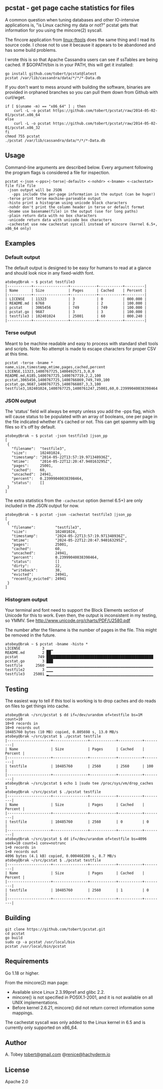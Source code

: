## pcstat - get page cache statistics for files

A common question when tuning databases and other IO-intensive applications is,
"is Linux caching my data or not?" pcstat gets that information for you using
the mincore(2) syscall.

The fincore application from [linux-ftools](https://code.google.com/p/linux-ftools/) does the
same thing and I read its source code. I chose not to use it because it appears to be abandoned
and has some build problems.

I wrote this is so that Apache Cassandra users can see if ssTables are being
cached. If $GOPATH/bin is in your PATH, this will get it installed:

    go install github.com/tobert/pcstat@latest
    pcstat /var/lib/cassandra/data/*/*/*-Data.db

If you don't want to mess around with building the software, binaries are provided
in orphaned branches so you can pull them down from Github with curl/wget.

    if [ $(uname -m) == "x86_64" ] ; then
        curl -L -o pcstat https://github.com/tobert/pcstat/raw/2014-05-02-01/pcstat.x86_64
    else
        curl -L -o pcstat https://github.com/tobert/pcstat/raw/2014-05-02-01/pcstat.x86_32
    fi
    chmod 755 pcstat
    ./pcstat /var/lib/cassandra/data/*/*/*-Data.db

## Usage

Command-line arguments are described below. Every argument following the program
flags is considered a file for inspection.

```
pcstat <-json <-pps>|-terse|-default> <-nohdr> <-bname> <-cachestat> file file file
 -json output will be JSON
   -pps include the per-page information in the output (can be huge!)
 -terse print terse machine-parseable output
 -histo print a histogram using unicode block characters
 -nohdr don't print the column header in terse or default format
 -bname use basename(file) in the output (use for long paths)
 -plain return data with no box characters
 -unicode return data with unicode box characters
 -cachestat use new cachestat syscall instead of mincore (kernel 6.5+, x86_64 only)
```

## Examples

### Default output

The default output is designed to be easy for humans to read at a glance
and should look nice in any fixed-width font.

```
atobey@brak ~ $ pcstat testfile3
|-----------+----------------+------------+-----------+---------|
| Name      | Size           | Pages      | Cached    | Percent |
|-----------+----------------+------------+-----------+---------|
| LICENSE   | 11323          | 3          | 0         | 000.000 |
| README.md | 6768           | 2          | 2         | 100.000 |
| pcstat    | 3065456        | 749        | 749       | 100.000 |
| pcstat.go | 9687           | 3          | 3         | 100.000 |
| testfile3 | 102401024      | 25001      | 60        | 000.240 |
|-----------+----------------+------------+-----------+---------|
```

### Terse output

Meant to be machine readable and easy to process with standard shell
tools and scripts. Note: No attempt is made to escape characters for
proper CSV at this time.

```
pcstat -terse -bname *
name,size,timestamp,mtime,pages,cached,percent
LICENSE,11323,1400767725,1400492571,3,0,0
README.md,6185,1400767725,1400767719,2,2,100
pcstat,3065456,1400767725,1400766869,749,749,100
pcstat.go,9687,1400767725,1400766807,3,3,100
testfile3,102401024,1400767725,1400761247,25001,60,0.23999040038398464
```

### JSON output

The 'status' field will always be empty unless you add the -pps flag, which
will cause status to be populated with an array of booleans, one per page
in the file indicated whether it's cached or not. This can get spammy with
big files so it's off by default.

```
atobey@brak ~ $ pcstat -json testfile3 |json_pp
[
 {
   "filename":  "testfile3",
   "size":      102401024,
   "timestamp": "2014-05-22T13:57:19.971348936Z",
   "mtime":     "2014-05-22T12:20:47.940163295Z",
   "pages":     25001,
   "cached":    60,
   "uncached":  24941,
   "percent":   0.23999040038398464,
   "status":    []
 }
]
```

The extra statistics from the `-cachestat` option (kernel 6.5+) are only 
included in the JSON output for now.

```
atobey@brak ~ $ pcstat -json -cachestat testfile3 |json_pp
[
 {
   "filename":         "testfile3",
   "size":             102401024,
   "timestamp":        "2024-05-22T13:57:19.971348936Z",
   "mtime":            "2024-05-22T12:20:47.940163295Z",
   "pages":            25001,
   "cached":           60,
   "uncached":         24941,
   "percent":          0.23999040038398464,
   "status":           []
   "dirty":            22,
   "writeback":        38,
   "evicted":          24941,
   "recently_evicted": 24941
 }
]
```

### Histogram output

Your terminal and font need to support the Block Elements section of Unicode
for this to work. Even then, the output is inconsistent in my testing, so
YMMV. See http://www.unicode.org/charts/PDF/U2580.pdf

The number after the filename is the number of pages in the file. This might
be removed in the future.

```
atobey@brak ~ $ pcstat -bname -histo *
LICENSE          3 ▁▁▁
README.md        2 ██
pcstat         749 █████████████████████████████████████████████████
pcstat.go        3 ███
testfile      2560 ▁▁▁▁▁▁▁▁▁▁▁▁▁▁▁▁▁▁▁▁▁▁▁▁▁▁▁▁▁▁▁▁▁▁▁▁▁▁▁▁▁▁▁▁▁▁▁▁▁
testfile2        3 ▁▁▁
testfile3    25001 ▂▁▁▁▁▁▁▁▁▁▁▁▁▁▁▁▁▁▁▁▁▁▁▁▁▁▁▁▁▁▁▁▁▁▁▁▁▁▁▁▁▁▁▁▁▁▁▁▁
```

## Testing

The easiest way to tell if this tool is working is to drop caches and do reads on files to
get things into cache.

```
atobey@brak ~/src/pcstat $ dd if=/dev/urandom of=testfile bs=1M count=10
10+0 records in
10+0 records out
10485760 bytes (10 MB) copied, 0.805698 s, 13.0 MB/s
atobey@brak ~/src/pcstat $ ./pcstat testfile
|--------------------+----------------+------------+-----------+---------|
| Name               | Size           | Pages      | Cached    | Percent |
|--------------------+----------------+------------+-----------+---------|
| testfile           | 10485760       | 2560       | 2560      | 100     |
|--------------------+----------------+------------+-----------+---------|
atobey@brak ~/src/pcstat $ echo 1 |sudo tee /proc/sys/vm/drop_caches
1
atobey@brak ~/src/pcstat $ ./pcstat testfile
|--------------------+----------------+------------+-----------+---------|
| Name               | Size           | Pages      | Cached    | Percent |
|--------------------+----------------+------------+-----------+---------|
| testfile           | 10485760       | 2560       | 0         | 0       |
|--------------------+----------------+------------+-----------+---------|
atobey@brak ~/src/pcstat $ dd if=/dev/urandom of=testfile bs=4096 seek=10 count=1 conv=notrunc
1+0 records in
1+0 records out
4096 bytes (4.1 kB) copied, 0.000468208 s, 8.7 MB/s
atobey@brak ~/src/pcstat $ ./pcstat testfile
|--------------------+----------------+------------+-----------+---------|
| Name               | Size           | Pages      | Cached    | Percent |
|--------------------+----------------+------------+-----------+---------|
| testfile           | 10485760       | 2560       | 1         | 0       |
|--------------------+----------------+------------+-----------+---------|
```

## Building

    git clone https://github.com/tobert/pcstat.git
    cd pcstat
    go build
    sudo cp -a pcstat /usr/local/bin
    pcstat /usr/local/bin/pcstat

## Requirements

Go 1.18 or higher.

From the mincore(2) man page:

* Available since Linux 2.3.99pre1 and glibc 2.2.
* mincore() is not specified in POSIX.1-2001, and it is not available on all UNIX implementations.
* Before kernel 2.6.21, mincore() did not return correct information some mappings.

The cachestat syscall was only added to the Linux kernel in 6.5 and is currently only 
supported on x86_64.

## Author

A. Tobey <tobert@gmail.com> @renice@hachyderm.io

## License

Apache 2.0
